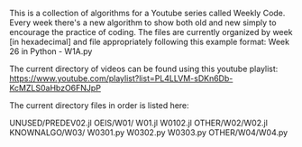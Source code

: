 This is a collection of algorithms for a Youtube series called Weekly Code. Every week there's a new algorithm to show both old and new simply to encourage the practice of coding. The files are currently organized by week [in hexadecimal] and file appropriately following this example format: Week 26 in Python - W1A.py

The current directory of videos can be found using this youtube playlist: https://www.youtube.com/playlist?list=PL4LLVM-sDKn6Db-KcMZLS0aHbzO6FNJpP

The current directory files in order is listed here:

UNUSED/PREDEV02.jl
OEIS/W01/
W01.jl
W0102.jl
OTHER/W02/W02.jl
KNOWNALGO/W03/
W0301.py
W0302.py
W0303.py
OTHER/W04/W04.py
